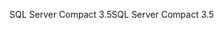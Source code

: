 <span data-ttu-id="7a70f-101">SQL Server Compact 3.5</span><span class="sxs-lookup"><span data-stu-id="7a70f-101">SQL Server Compact 3.5</span></span>
